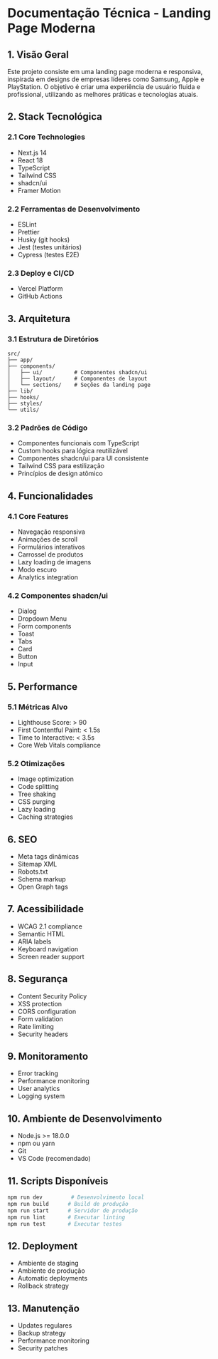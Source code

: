 # Documentação Técnica - Landing Page Moderna

## 1. Visão Geral

Este projeto consiste em uma landing page moderna e responsiva, inspirada em designs de empresas líderes como Samsung, Apple e PlayStation. O objetivo é criar uma experiência de usuário fluida e profissional, utilizando as melhores práticas e tecnologias atuais.

## 2. Stack Tecnológica

### 2.1 Core Technologies

- Next.js 14
- React 18
- TypeScript
- Tailwind CSS
- shadcn/ui
- Framer Motion

### 2.2 Ferramentas de Desenvolvimento

- ESLint
- Prettier
- Husky (git hooks)
- Jest (testes unitários)
- Cypress (testes E2E)

### 2.3 Deploy e CI/CD

- Vercel Platform
- GitHub Actions

## 3. Arquitetura

### 3.1 Estrutura de Diretórios

```
src/
├── app/
├── components/
│   ├── ui/          # Componentes shadcn/ui
│   ├── layout/      # Componentes de layout
│   └── sections/    # Seções da landing page
├── lib/
├── hooks/
├── styles/
└── utils/
```

### 3.2 Padrões de Código

- Componentes funcionais com TypeScript
- Custom hooks para lógica reutilizável
- Componentes shadcn/ui para UI consistente
- Tailwind CSS para estilização
- Princípios de design atômico

## 4. Funcionalidades

### 4.1 Core Features

- Navegação responsiva
- Animações de scroll
- Formulários interativos
- Carrossel de produtos
- Lazy loading de imagens
- Modo escuro
- Analytics integration

### 4.2 Componentes shadcn/ui

- Dialog
- Dropdown Menu
- Form components
- Toast
- Tabs
- Card
- Button
- Input

## 5. Performance

### 5.1 Métricas Alvo

- Lighthouse Score: > 90
- First Contentful Paint: < 1.5s
- Time to Interactive: < 3.5s
- Core Web Vitals compliance

### 5.2 Otimizações

- Image optimization
- Code splitting
- Tree shaking
- CSS purging
- Lazy loading
- Caching strategies

## 6. SEO

- Meta tags dinâmicas
- Sitemap XML
- Robots.txt
- Schema markup
- Open Graph tags

## 7. Acessibilidade

- WCAG 2.1 compliance
- Semantic HTML
- ARIA labels
- Keyboard navigation
- Screen reader support

## 8. Segurança

- Content Security Policy
- XSS protection
- CORS configuration
- Form validation
- Rate limiting
- Security headers

## 9. Monitoramento

- Error tracking
- Performance monitoring
- User analytics
- Logging system

## 10. Ambiente de Desenvolvimento

- Node.js >= 18.0.0
- npm ou yarn
- Git
- VS Code (recomendado)

## 11. Scripts Disponíveis

```bash
npm run dev         # Desenvolvimento local
npm run build      # Build de produção
npm run start      # Servidor de produção
npm run lint       # Executar linting
npm run test       # Executar testes
```

## 12. Deployment

- Ambiente de staging
- Ambiente de produção
- Automatic deployments
- Rollback strategy

## 13. Manutenção

- Updates regulares
- Backup strategy
- Performance monitoring
- Security patches
